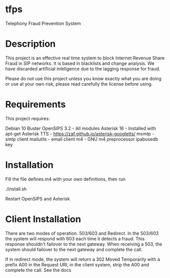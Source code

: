 # tfps
Telephony Fraud Prevention System

# Description

This project is an effective real time system to block Internet Revenue Share Fraud in SIP networks. It is based in blacklists and change analysis. We have discarded artificial inteligence due to the lagging response for fraud. 

Please do not use this project unless you know exactly what you are doing or use at your own risk, please read carefully the license before using. 

# Requirements
This project requires:

Debian 10 Buster
OpenSIPS 3.2 - All modules
Asterisk 16  - Installed with apt-get
Asterisk TTS - https://zaf.github.io/asterisk-googletts/
msmtp - smtp client
mailutils - email client
m4 - GNU m4 preprocessor
ipabusedb key

# Installation

Fill the file defines.m4 with your own definitions, then run

./install.sh

Restart OpenSIPS and Asterisk

# Client Installation

There are two modes of operation. 503/603 and Redirect.  In the 503/603 the system will respond with 603 each time it detects a fraud. This response shouldn't failover to the next gateway. When receiving a 503, the system should failover to the next gateway and complete the call. 

If in redirect mode, the system will return a 302 Moved Temporarily with a prefix A00 in the Request URI, in the client system, strip the A00 and complete the call. See the docs
